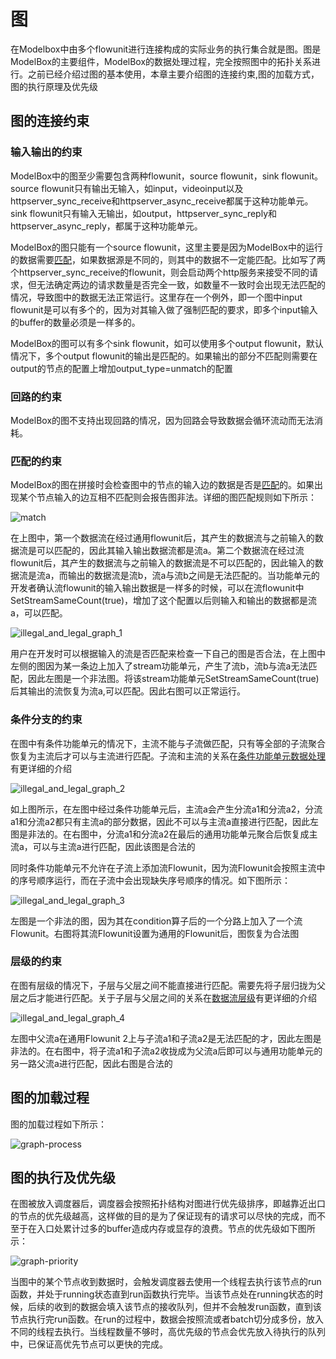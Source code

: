 # 图

在Modelbox中由多个flowunit进行连接构成的实际业务的执行集合就是图。图是ModelBox的主要组件，ModelBox的数据处理过程，完全按照图中的拓扑关系进行。之前已经介绍过图的基本使用，本章主要介绍图的连接约束,图的加载方式，图的执行原理及优先级

## 图的连接约束

### 输入输出的约束

ModelBox中的图至少需要包含两种flowunit，source flowunit，sink flowunit。source flowunit只有输出无输入，如input，videoinput以及httpserver_sync_receive和httpserver_async_receive都属于这种功能单元。sink flowunit只有输入无输出，如output，httpserver_sync_reply和httpserver_async_reply，都属于这种功能单元。

ModelBox的图只能有一个source flowunit，这里主要是因为ModelBox中的运行的数据需要[匹配](../framework-conception/stream.md#为什么需要匹配)，如果数据源是不同的，则其中的数据不一定能匹配。比如写了两个httpserver_sync_receive的flowunit，则会启动两个http服务来接受不同的请求，但无法确定两边的请求数量是否完全一致，如数量不一致时会出现无法匹配的情况，导致图中的数据无法正常运行。这里存在一个例外，即一个图中input flowunit是可以有多个的，因为对其输入做了强制匹配的要求，即多个input输入的buffer的数量必须是一样多的。

ModelBox的图可以有多个sink flowunit，如可以使用多个output flowunit，默认情况下，多个output flowunit的输出是匹配的。如果输出的部分不匹配则需要在output的节点的配置上增加output_type=unmatch的配置

### 回路的约束

ModelBox的图不支持出现回路的情况，因为回路会导致数据会循环流动而无法消耗。

### 匹配的约束

ModelBox的图在拼接时会检查图中的节点的输入边的数据是否是[匹配](../framework-conception/stream.md#为什么需要匹配)的。如果出现某个节点输入的边互相不匹配则会报告图非法。详细的图匹配规则如下所示：

![match](../assets/images/figure/framework-conception/flowunit_match.png)

在上图中，第一个数据流在经过通用flowunit后，其产生的数据流与之前输入的数据流是可以匹配的，因此其输入输出数据流都是流a。第二个数据流在经过流flowunit后，其产生的数据流与之前输入的数据流是不可以匹配的，因此输入的数据流是流a，而输出的数据流是流b，流a与流b之间是无法匹配的。当功能单元的开发者确认流flowunit的输入输出数据是一样多的时候，可以在流flowunit中SetStreamSameCount(true)，增加了这个配置以后则输入和输出的数据都是流a，可以匹配。

![illegal_and_legal_graph_1](../assets/images/figure/framework-conception/illegal_and_legal_graph_1.png)

用户在开发时可以根据输入的流是否匹配来检查一下自己的图是否合法，在上图中左侧的图因为某一条边上加入了stream功能单元，产生了流b，流b与流a无法匹配，因此左图是一个非法图。将该stream功能单元SetStreamSameCount(true)后其输出的流恢复为流a,可以匹配。因此右图可以正常运行。

### 条件分支的约束

在图中有条件功能单元的情况下，主流不能与子流做匹配，只有等全部的子流聚合恢复为主流后才可以与主流进行匹配。子流和主流的关系在[条件功能单元数据处理](../framework-conception/stream.md#条件功能单元数据处理)有更详细的介绍

![illegal_and_legal_graph_2](../assets/images/figure/framework-conception/illegal_and_legal_graph_2.png)

如上图所示，在左图中经过条件功能单元后，主流a会产生分流a1和分流a2，分流a1和分流a2都只有主流a的部分数据，因此不可以与主流a直接进行匹配，因此左图是非法的。在右图中，分流a1和分流a2在最后的通用功能单元聚合后恢复成主流a，可以与主流a进行匹配，因此该图是合法的

同时条件功能单元不允许在子流上添加流Flowunit，因为流Flowunit会按照主流中的序号顺序运行，而在子流中会出现缺失序号顺序的情况。如下图所示：

![illegal_and_legal_graph_3](../assets/images/figure/framework-conception/illegal_and_legal_graph_3.png)

左图是一个非法的图，因为其在condition算子后的一个分路上加入了一个流Flowunit。右图将其流Flowunit设置为通用的Flowunit后，图恢复为合法图

### 层级的约束

在图有层级的情况下，子层与父层之间不能直接进行匹配。需要先将子层归拢为父层之后才能进行匹配。关于子层与父层之间的关系在[数据流层级](../framework-conception/stream.md#数据流层级)有更详细的介绍

![illegal_and_legal_graph_4](../assets/images/figure/framework-conception/illegal_and_legal_graph_4.png)

左图中父流a在通用Flowunit 2上与子流a1和子流a2是无法匹配的才，因此左图是非法的。在右图中，将子流a1和子流a2收拢成为父流a后即可以与通用功能单元的另一路父流a进行匹配，因此右图是合法的

## 图的加载过程

图的加载过程如下所示：

![graph-process](../assets/images/figure/framework-conception/graph-process.png)

## 图的执行及优先级

在图被放入调度器后，调度器会按照拓扑结构对图进行优先级排序，即越靠近出口的节点的优先级越高，这样做的目的是为了保证现有的请求可以尽快的完成，而不至于在入口处累计过多的buffer造成内存或显存的浪费。节点的优先级如下图所示：

![graph-priority](../assets/images/figure/framework-conception/graph-priority.png)

当图中的某个节点收到数据时，会触发调度器去使用一个线程去执行该节点的run函数，并处于running状态直到run函数执行完毕。当该节点处在running状态的时候，后续的收到的数据会填入该节点的接收队列，但并不会触发run函数，直到该节点执行完run函数。在run的过程中，数据会按照流或者batch切分成多份，放入不同的线程去执行。当线程数量不够时，高优先级的节点会优先放入待执行的队列中，已保证高优先节点可以更快的完成。
